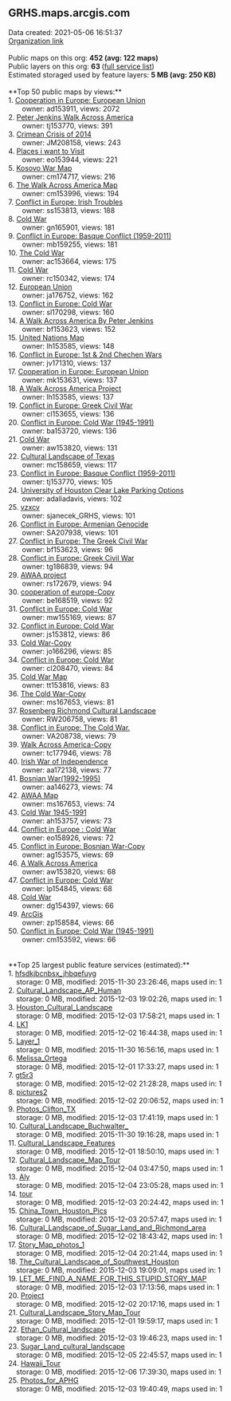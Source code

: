 <h2>GRHS.maps.arcgis.com</h2> Data created: 2021-05-06 16:51:37 <br /><a target='new' href='https://GRHS.maps.arcgis.com'>Organization link</a><br /><br />Public maps on this org: <b>452 (avg: 122 maps)</b><br />Public layers on this org: <b>63 </b>(<a target='new' href='https://services.arcgis.com/UzxOobhpbvmBNSLw/ArcGIS/rest/services'>full service list</a>)<br />Estimated storaged used by feature layers: <b>5 MB (avg: 250 KB)</b><br /><br />**Top 50 public maps by views:**<br />  1. <a target='new' href='https://www.arcgis.com/home/item.html?id=61871d0251674b0faca4a2517c2c2da8'>Cooperation in Europe: European Union</a> <br />  &nbsp;&nbsp;&nbsp;&nbsp; &nbsp;&nbsp;owner: ad153911, views: 2072<br />  2. <a target='new' href='https://www.arcgis.com/home/item.html?id=5ce94603593f4648ab23546df6a5a368'>Peter Jenkins Walk Across America</a> <br />  &nbsp;&nbsp;&nbsp;&nbsp; &nbsp;&nbsp;owner: tj153770, views: 391<br />  3. <a target='new' href='https://www.arcgis.com/home/item.html?id=e5ab33039ef84bf8afdaeb1f0ec8eb55'>Crimean Crisis of 2014</a> <br />  &nbsp;&nbsp;&nbsp;&nbsp; &nbsp;&nbsp;owner: JM208158, views: 243<br />  4. <a target='new' href='https://www.arcgis.com/home/item.html?id=744a0e99170e43e08d6c5b18024f3968'>Places i want to Visit</a> <br />  &nbsp;&nbsp;&nbsp;&nbsp; &nbsp;&nbsp;owner: eo153944, views: 221<br />  5. <a target='new' href='https://www.arcgis.com/home/item.html?id=d328bd4047bb4c7589311c82feffb7ac'>Kosovo War Map</a> <br />  &nbsp;&nbsp;&nbsp;&nbsp; &nbsp;&nbsp;owner: cm174717, views: 216<br />  6. <a target='new' href='https://www.arcgis.com/home/item.html?id=248003980cea451aaef852adf5c6b970'>The Walk Across America Map</a> <br />  &nbsp;&nbsp;&nbsp;&nbsp; &nbsp;&nbsp;owner: cm153996, views: 194<br />  7. <a target='new' href='https://www.arcgis.com/home/item.html?id=9dea60be3fe148b8b041baa7cc22f303'>Conflict in Europe: Irish Troubles</a> <br />  &nbsp;&nbsp;&nbsp;&nbsp; &nbsp;&nbsp;owner: ss153813, views: 188<br />  8. <a target='new' href='https://www.arcgis.com/home/item.html?id=4fe68ae09a6c427d894e36fe25ea06c9'>Cold War</a> <br />  &nbsp;&nbsp;&nbsp;&nbsp; &nbsp;&nbsp;owner: gn165901, views: 181<br />  9. <a target='new' href='https://www.arcgis.com/home/item.html?id=302682054b19483286e57559a8eb6dfe'>Conflict in Europe: Basque Conflict (1959-2011)</a> <br />  &nbsp;&nbsp;&nbsp;&nbsp; &nbsp;&nbsp;owner: mb159255, views: 181<br />  10. <a target='new' href='https://www.arcgis.com/home/item.html?id=b289120cff5c4947ac1bf6731771f8df'>The Cold War</a> <br />  &nbsp;&nbsp;&nbsp;&nbsp; &nbsp;&nbsp;owner: ac153664, views: 175<br />  11. <a target='new' href='https://www.arcgis.com/home/item.html?id=6e7f0ee1ff3d4a5cb50157104e2ba478'>Cold War</a> <br />  &nbsp;&nbsp;&nbsp;&nbsp; &nbsp;&nbsp;owner: rc150342, views: 174<br />  12. <a target='new' href='https://www.arcgis.com/home/item.html?id=cb4b2764cd6a445983989ddd6de2a42b'>European Union</a> <br />  &nbsp;&nbsp;&nbsp;&nbsp; &nbsp;&nbsp;owner: ja176752, views: 162<br />  13. <a target='new' href='https://www.arcgis.com/home/item.html?id=9d2b544bd2204da6a231a89ac012c718'>Conflict in Europe: Cold War</a> <br />  &nbsp;&nbsp;&nbsp;&nbsp; &nbsp;&nbsp;owner: sl170298, views: 160<br />  14. <a target='new' href='https://www.arcgis.com/home/item.html?id=1a8c76f74a4c4805aa3ffa5e23d4eed5'>A Walk Across America By Peter Jenkins</a> <br />  &nbsp;&nbsp;&nbsp;&nbsp; &nbsp;&nbsp;owner: bf153623, views: 152<br />  15. <a target='new' href='https://www.arcgis.com/home/item.html?id=40e7cf9b39474a1296d56719a47b9c22'>United Nations Map</a> <br />  &nbsp;&nbsp;&nbsp;&nbsp; &nbsp;&nbsp;owner: lh153585, views: 148<br />  16. <a target='new' href='https://www.arcgis.com/home/item.html?id=7be2e18f846c4ae9b9dd9fd645a55ecb'>Conflict in Europe: 1st & 2nd Chechen Wars</a> <br />  &nbsp;&nbsp;&nbsp;&nbsp; &nbsp;&nbsp;owner: jv171310, views: 137<br />  17. <a target='new' href='https://www.arcgis.com/home/item.html?id=28ae0a1634184c1abf4ead3310364223'>Cooperation in Europe: European Union</a> <br />  &nbsp;&nbsp;&nbsp;&nbsp; &nbsp;&nbsp;owner: mk153631, views: 137<br />  18. <a target='new' href='https://www.arcgis.com/home/item.html?id=178af984ef63480c883f332868dc733d'>A Walk Across America Project</a> <br />  &nbsp;&nbsp;&nbsp;&nbsp; &nbsp;&nbsp;owner: lh153585, views: 137<br />  19. <a target='new' href='https://www.arcgis.com/home/item.html?id=2bb885f48c924024819b272806244487'>Conflict in Europe: Greek Civil War</a> <br />  &nbsp;&nbsp;&nbsp;&nbsp; &nbsp;&nbsp;owner: cl153655, views: 136<br />  20. <a target='new' href='https://www.arcgis.com/home/item.html?id=9897dc1817e64c6593d09ae95df183d0'>Conflict in Europe: Cold War (1945-1991)</a> <br />  &nbsp;&nbsp;&nbsp;&nbsp; &nbsp;&nbsp;owner: ba153720, views: 136<br />  21. <a target='new' href='https://www.arcgis.com/home/item.html?id=2b8c7aa7b8e047aa928abf17aae95179'>Cold War</a> <br />  &nbsp;&nbsp;&nbsp;&nbsp; &nbsp;&nbsp;owner: aw153820, views: 131<br />  22. <a target='new' href='https://www.arcgis.com/home/item.html?id=40cb27087c96421e9c00202a88f0f2ce'>Cultural Landscape of Texas</a> <br />  &nbsp;&nbsp;&nbsp;&nbsp; &nbsp;&nbsp;owner: mc158659, views: 117<br />  23. <a target='new' href='https://www.arcgis.com/home/item.html?id=d4e00ca88fff478db22d77f518576067'>Conflict in Europe: Basque Conflict (1959-2011)</a> <br />  &nbsp;&nbsp;&nbsp;&nbsp; &nbsp;&nbsp;owner: tj153770, views: 105<br />  24. <a target='new' href='https://www.arcgis.com/home/item.html?id=0da92aaa946c44499904246524c8c963'>University of Houston Clear Lake Parking Options</a> <br />  &nbsp;&nbsp;&nbsp;&nbsp; &nbsp;&nbsp;owner: adaliadavis, views: 102<br />  25. <a target='new' href='https://www.arcgis.com/home/item.html?id=2d28f367373b4ac4b3a2cf00a38fde94'>vzxcv</a> <br />  &nbsp;&nbsp;&nbsp;&nbsp; &nbsp;&nbsp;owner: sjanecek_GRHS, views: 101<br />  26. <a target='new' href='https://www.arcgis.com/home/item.html?id=856f580306ae47849ae7ea0da61805ae'>Conflict in Europe: Armenian Genocide</a> <br />  &nbsp;&nbsp;&nbsp;&nbsp; &nbsp;&nbsp;owner: SA207938, views: 101<br />  27. <a target='new' href='https://www.arcgis.com/home/item.html?id=78938d71fad0453482ba7ca47a0bfc23'>Conflict in Europe: The Greek Civil War</a> <br />  &nbsp;&nbsp;&nbsp;&nbsp; &nbsp;&nbsp;owner: bf153623, views: 96<br />  28. <a target='new' href='https://www.arcgis.com/home/item.html?id=8504b5862de445629c0a67f6ca3d9931'>Conflict in Europe: Greek Civil War</a> <br />  &nbsp;&nbsp;&nbsp;&nbsp; &nbsp;&nbsp;owner: tg186839, views: 94<br />  29. <a target='new' href='https://www.arcgis.com/home/item.html?id=027a0e374b85442bb936698de0ae301b'>AWAA project</a> <br />  &nbsp;&nbsp;&nbsp;&nbsp; &nbsp;&nbsp;owner: rs172679, views: 94<br />  30. <a target='new' href='https://www.arcgis.com/home/item.html?id=ce45bbbb7e294d159d0daaa523e143a9'>cooperation of europe-Copy</a> <br />  &nbsp;&nbsp;&nbsp;&nbsp; &nbsp;&nbsp;owner: be168519, views: 92<br />  31. <a target='new' href='https://www.arcgis.com/home/item.html?id=9667a230efb0475c96787b9fe718e6be'>Conflict in Europe: Cold War</a> <br />  &nbsp;&nbsp;&nbsp;&nbsp; &nbsp;&nbsp;owner: mw155169, views: 87<br />  32. <a target='new' href='https://www.arcgis.com/home/item.html?id=b91e1392e49c44299490019f9aa575c2'>Conflict in Europe: Cold War</a> <br />  &nbsp;&nbsp;&nbsp;&nbsp; &nbsp;&nbsp;owner: js153812, views: 86<br />  33. <a target='new' href='https://www.arcgis.com/home/item.html?id=07b1ff5db74642259cd142f349003e04'>Cold War-Copy</a> <br />  &nbsp;&nbsp;&nbsp;&nbsp; &nbsp;&nbsp;owner: jo166296, views: 85<br />  34. <a target='new' href='https://www.arcgis.com/home/item.html?id=71f4c5ef2c744e339a3a8eefccd4fd02'>Conflict in Europe: Cold War</a> <br />  &nbsp;&nbsp;&nbsp;&nbsp; &nbsp;&nbsp;owner: cl208470, views: 84<br />  35. <a target='new' href='https://www.arcgis.com/home/item.html?id=f735829b50fb48e28454d3f1410e682f'>Cold War Map</a> <br />  &nbsp;&nbsp;&nbsp;&nbsp; &nbsp;&nbsp;owner: tt153816, views: 83<br />  36. <a target='new' href='https://www.arcgis.com/home/item.html?id=09e70628e87f4c6db25a4837c2ecb980'>The Cold War-Copy</a> <br />  &nbsp;&nbsp;&nbsp;&nbsp; &nbsp;&nbsp;owner: ms167653, views: 81<br />  37. <a target='new' href='https://www.arcgis.com/home/item.html?id=58c19202329642358e60ef55b59e1aa9'>Rosenberg Richmond Cultural Landscape</a> <br />  &nbsp;&nbsp;&nbsp;&nbsp; &nbsp;&nbsp;owner: RW206758, views: 81<br />  38. <a target='new' href='https://www.arcgis.com/home/item.html?id=3c585633fe144d8d92692abfeb41890e'>Conflict in Europe: The Cold War.</a> <br />  &nbsp;&nbsp;&nbsp;&nbsp; &nbsp;&nbsp;owner: VA208738, views: 79<br />  39. <a target='new' href='https://www.arcgis.com/home/item.html?id=be8d6fa3ed45478f8217deb0b1e8044f'>Walk Across America-Copy</a> <br />  &nbsp;&nbsp;&nbsp;&nbsp; &nbsp;&nbsp;owner: tc177946, views: 78<br />  40. <a target='new' href='https://www.arcgis.com/home/item.html?id=2c0f105b2d7f496da944aea0a091ca02'>Irish War of Independence</a> <br />  &nbsp;&nbsp;&nbsp;&nbsp; &nbsp;&nbsp;owner: aa172138, views: 77<br />  41. <a target='new' href='https://www.arcgis.com/home/item.html?id=2a6674345b824054b4de6bf7260ce40c'>Bosnian War(1992-1995)</a> <br />  &nbsp;&nbsp;&nbsp;&nbsp; &nbsp;&nbsp;owner: aa146273, views: 74<br />  42. <a target='new' href='https://www.arcgis.com/home/item.html?id=598ab1d73c3f4bcab04a097b93f24ee9'>AWAA Map</a> <br />  &nbsp;&nbsp;&nbsp;&nbsp; &nbsp;&nbsp;owner: ms167653, views: 74<br />  43. <a target='new' href='https://www.arcgis.com/home/item.html?id=5d9d65d19c624fe7b38d6dd50c3005e4'>Cold War 1945-1991</a> <br />  &nbsp;&nbsp;&nbsp;&nbsp; &nbsp;&nbsp;owner: ah153757, views: 73<br />  44. <a target='new' href='https://www.arcgis.com/home/item.html?id=73bdb580069343aeaa2984c821e18aaa'>Conflict in Europe  : Cold War</a> <br />  &nbsp;&nbsp;&nbsp;&nbsp; &nbsp;&nbsp;owner: eo158926, views: 72<br />  45. <a target='new' href='https://www.arcgis.com/home/item.html?id=7330b4f22e234a5c90ac2f8c48c79c50'>Conflict in Europe: Bosnian War-Copy</a> <br />  &nbsp;&nbsp;&nbsp;&nbsp; &nbsp;&nbsp;owner: ag153575, views: 69<br />  46. <a target='new' href='https://www.arcgis.com/home/item.html?id=2470edad81a347c2b1f1f69c17090ece'>A Walk Across America</a> <br />  &nbsp;&nbsp;&nbsp;&nbsp; &nbsp;&nbsp;owner: aw153820, views: 68<br />  47. <a target='new' href='https://www.arcgis.com/home/item.html?id=4f7c48d521d94e67b5f99064800f896a'>Conflict in Europe: Cold War</a> <br />  &nbsp;&nbsp;&nbsp;&nbsp; &nbsp;&nbsp;owner: lp154845, views: 68<br />  48. <a target='new' href='https://www.arcgis.com/home/item.html?id=084501d4c6dc406a967b51b959cc4cb7'>Cold War</a> <br />  &nbsp;&nbsp;&nbsp;&nbsp; &nbsp;&nbsp;owner: dg154397, views: 66<br />  49. <a target='new' href='https://www.arcgis.com/home/item.html?id=94649b5396a245dcb650405a93b61f4b'>ArcGis</a> <br />  &nbsp;&nbsp;&nbsp;&nbsp; &nbsp;&nbsp;owner: zp158584, views: 66<br />  50. <a target='new' href='https://www.arcgis.com/home/item.html?id=cc55017e21254a0da32e106c4a969484'>Conflict in Europe: Cold War (1945-1991)</a> <br />  &nbsp;&nbsp;&nbsp;&nbsp; &nbsp;&nbsp;owner: cm153592, views: 66<br /><br /><br />**Top 25 largest public feature services (estimated):**<br /> 1. <a target='new' href='https://www.arcgis.com/home/item.html?id=8c7b2a12a14d40d1a23eea3423d6065d'>hfsdkjbcnbsx_jhbqefuyg</a><br /> &nbsp;&nbsp;&nbsp;&nbsp;storage: 0 MB, modified: 2015-11-30 23:26:46, maps used in: 1<br /> 2. <a target='new' href='https://www.arcgis.com/home/item.html?id=686f95d6e04a4aadb6b08f8818bb91f5'>Cultural_Landscape_AP_Human</a><br /> &nbsp;&nbsp;&nbsp;&nbsp;storage: 0 MB, modified: 2015-12-03 19:02:26, maps used in: 1<br /> 3. <a target='new' href='https://www.arcgis.com/home/item.html?id=f7e0f1cd3b724e229fa66c42f76223e5'>Houston_Cultural_Landscape</a><br /> &nbsp;&nbsp;&nbsp;&nbsp;storage: 0 MB, modified: 2015-12-03 17:58:21, maps used in: 1<br /> 4. <a target='new' href='https://www.arcgis.com/home/item.html?id=955b4a28a2ad4c739f25f51f9a589470'>LK1</a><br /> &nbsp;&nbsp;&nbsp;&nbsp;storage: 0 MB, modified: 2015-12-02 16:44:38, maps used in: 1<br /> 5. <a target='new' href='https://www.arcgis.com/home/item.html?id=40ff56c205ed4d9fba6432b20ec2d05c'>Layer_1</a><br /> &nbsp;&nbsp;&nbsp;&nbsp;storage: 0 MB, modified: 2015-11-30 16:56:16, maps used in: 1<br /> 6. <a target='new' href='https://www.arcgis.com/home/item.html?id=1399ee331e1d47e592f6f5a2cd922060'>Melissa_Ortega</a><br /> &nbsp;&nbsp;&nbsp;&nbsp;storage: 0 MB, modified: 2015-12-01 17:33:27, maps used in: 1<br /> 7. <a target='new' href='https://www.arcgis.com/home/item.html?id=bcb08d12315e4f7caea96752000b0c80'>gt5r3</a><br /> &nbsp;&nbsp;&nbsp;&nbsp;storage: 0 MB, modified: 2015-12-02 21:28:28, maps used in: 1<br /> 8. <a target='new' href='https://www.arcgis.com/home/item.html?id=9767096966d948f7906ec3dd435c72b8'>pictures2</a><br /> &nbsp;&nbsp;&nbsp;&nbsp;storage: 0 MB, modified: 2015-12-02 20:06:52, maps used in: 1<br /> 9. <a target='new' href='https://www.arcgis.com/home/item.html?id=49cad96515ea46f089ec153794e5fc26'>Photos_Clifton_TX</a><br /> &nbsp;&nbsp;&nbsp;&nbsp;storage: 0 MB, modified: 2015-12-03 17:41:19, maps used in: 1<br /> 10. <a target='new' href='https://www.arcgis.com/home/item.html?id=d9415e6571de40cc8e59eddb680d30ec'>Cultural_Landscape_Buchwalter_</a><br /> &nbsp;&nbsp;&nbsp;&nbsp;storage: 0 MB, modified: 2015-11-30 19:16:28, maps used in: 1<br /> 11. <a target='new' href='https://www.arcgis.com/home/item.html?id=9e99e925e3d746448ea8ef8ee25b6ecc'>Cultural_Landscape_Features</a><br /> &nbsp;&nbsp;&nbsp;&nbsp;storage: 0 MB, modified: 2015-12-01 18:50:10, maps used in: 1<br /> 12. <a target='new' href='https://www.arcgis.com/home/item.html?id=cf633b965813418f8ed9763f198b1d8f'>Cultural_Landscape_Map_Tour</a><br /> &nbsp;&nbsp;&nbsp;&nbsp;storage: 0 MB, modified: 2015-12-04 03:47:50, maps used in: 1<br /> 13. <a target='new' href='https://www.arcgis.com/home/item.html?id=02f5d784b7d34b099d457626d11e2ccc'>Aly</a><br /> &nbsp;&nbsp;&nbsp;&nbsp;storage: 0 MB, modified: 2015-12-04 23:05:28, maps used in: 1<br /> 14. <a target='new' href='https://www.arcgis.com/home/item.html?id=1cfd4751d095446c8b9af82d3ecf5a07'>tour</a><br /> &nbsp;&nbsp;&nbsp;&nbsp;storage: 0 MB, modified: 2015-12-03 20:24:42, maps used in: 1<br /> 15. <a target='new' href='https://www.arcgis.com/home/item.html?id=29c9f84ff6a740b7a8b8b9d95cc88ed3'>China_Town_Houston_Pics</a><br /> &nbsp;&nbsp;&nbsp;&nbsp;storage: 0 MB, modified: 2015-12-03 20:57:47, maps used in: 1<br /> 16. <a target='new' href='https://www.arcgis.com/home/item.html?id=64c9408688a541658863e4c85f28a9d1'>Cultural_Landscape_of_Sugar_Land_and_Richmond_area</a><br /> &nbsp;&nbsp;&nbsp;&nbsp;storage: 0 MB, modified: 2015-12-02 18:43:42, maps used in: 1<br /> 17. <a target='new' href='https://www.arcgis.com/home/item.html?id=0745eec4ee9849b49f64a5914678f4dd'>Story_Map_photos_1</a><br /> &nbsp;&nbsp;&nbsp;&nbsp;storage: 0 MB, modified: 2015-12-04 20:21:44, maps used in: 1<br /> 18. <a target='new' href='https://www.arcgis.com/home/item.html?id=d3efe5f6cffe4432a69867f9fb3ee09e'>The_Cultural_Landscape_of_Southwest_Houston</a><br /> &nbsp;&nbsp;&nbsp;&nbsp;storage: 0 MB, modified: 2015-12-03 19:09:01, maps used in: 1<br /> 19. <a target='new' href='https://www.arcgis.com/home/item.html?id=d8248bc2146145aab1b9023f6802be2b'>LET_ME_FIND_A_NAME_FOR_THIS_STUPID_STORY_MAP</a><br /> &nbsp;&nbsp;&nbsp;&nbsp;storage: 0 MB, modified: 2015-12-03 17:13:56, maps used in: 1<br /> 20. <a target='new' href='https://www.arcgis.com/home/item.html?id=0f2849005bc54fc191c9aa4faa4cc8de'>Project</a><br /> &nbsp;&nbsp;&nbsp;&nbsp;storage: 0 MB, modified: 2015-12-02 20:17:16, maps used in: 1<br /> 21. <a target='new' href='https://www.arcgis.com/home/item.html?id=31275a05c05a47b48f45828b9368b810'>Cultural_Landscape_Story_Map_Tour</a><br /> &nbsp;&nbsp;&nbsp;&nbsp;storage: 0 MB, modified: 2015-12-01 19:59:17, maps used in: 1<br /> 22. <a target='new' href='https://www.arcgis.com/home/item.html?id=836a275484d54c20a0436cf3df72b8a3'>Ethan_Cultural_landscape</a><br /> &nbsp;&nbsp;&nbsp;&nbsp;storage: 0 MB, modified: 2015-12-03 19:46:23, maps used in: 1<br /> 23. <a target='new' href='https://www.arcgis.com/home/item.html?id=fc354ac05f144e0c8dbee07fabdedecc'>Sugar_Land_cultural_landscape</a><br /> &nbsp;&nbsp;&nbsp;&nbsp;storage: 0 MB, modified: 2015-12-05 22:45:57, maps used in: 1<br /> 24. <a target='new' href='https://www.arcgis.com/home/item.html?id=b2cde3e7ab614108b3dfe94923d697c3'>Hawaii_Tour</a><br /> &nbsp;&nbsp;&nbsp;&nbsp;storage: 0 MB, modified: 2015-12-06 17:39:30, maps used in: 1<br /> 25. <a target='new' href='https://www.arcgis.com/home/item.html?id=bfca97fe37754b7c94b8585529f07cf3'>Photos_for_APHG</a><br /> &nbsp;&nbsp;&nbsp;&nbsp;storage: 0 MB, modified: 2015-12-03 19:40:49, maps used in: 1<br />